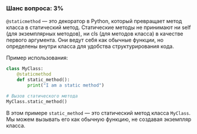 ### Шанс вопроса: 3%

`@staticmethod` — это декоратор в Python, который превращает метод класса в статический метод. Статические методы не принимают ни self (для экземплярных методов), ни cls (для методов класса) в качестве первого аргумента. Они ведут себя как обычные функции, но определены внутри класса для удобства структурирования кода.

Пример использования:

```python
class MyClass:
    @staticmethod
    def static_method():
        print("I am a static method")

# Вызов статического метода
MyClass.static_method()
```

В этом примере `static_method` — это статический метод класса `MyClass`. Мы можем вызывать его как обычную функцию, не создавая экземпляр класса.